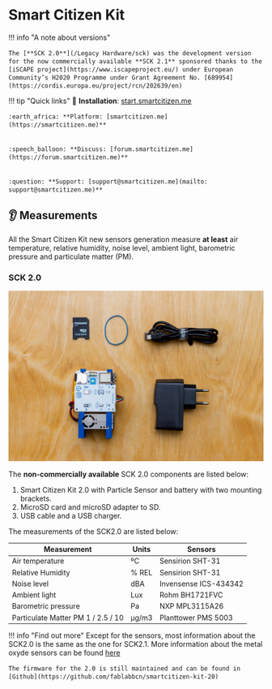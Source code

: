 Smart Citizen Kit
===========

!!! info "A note about versions"

    The [**SCK 2.0**](/Legacy Hardware/sck) was the development version for the now commercially available **SCK 2.1** sponsored thanks to the [iSCAPE project](https://www.iscapeproject.eu/) under European Community’s H2020 Programme under Grant Agreement No. [689954](https://cordis.europa.eu/project/rcn/202639/en)

!!! tip "Quick links"
    :rocket: **Installation**: [start.smartcitizen.me](https://start.smartcitizen.me/)

    :earth_africa: **Platform: [smartcitizen.me](https://smartcitizen.me)**


    :speech_balloon: **Discuss: [forum.smartcitizen.me](https://forum.smartcitizen.me)**


    :question: **Support: [support@smartcitizen.me](mailto: support@smartcitizen.me)**

## :ear: Measurements

All the Smart Citizen Kit new sensors generation measure **at least** air temperature, relative humidity, noise level, ambient light, barometric pressure and particulate matter (PM).

### SCK 2.0

![](/assets/images/vgt8m3p.jpg)

The **non-commercially available** SCK 2.0 components are listed below:

1. Smart Citizen Kit 2.0 with Particle Sensor and battery with two mounting brackets.
2. MicroSD card and microSD adapter to SD.
3. USB cable and a USB charger.

The measurements of the SCK2.0 are listed below:

| Measurement                    | Units | Sensors               |
|--------------------------------|-------|-----------------------|
| Air temperature                | ºC    | Sensirion SHT-31      |
| Relative Humidity              | % REL | Sensirion SHT-31      |
| Noise level                    | dBA   | Invensense ICS-434342 |
| Ambient light                  | Lux   | Rohm BH1721FVC        |
| Barometric pressure            | Pa    | NXP MPL3115A26        |
| Particulate Matter PM 1 / 2.5 / 10 | µg/m3 | Planttower PMS 5003              |

!!! info "Find out more"
    Except for the sensors, most information about the SCK2.0 is the same as the one for SCK2.1. More information about the metal oxyde sensors can be found [here](/Components/Urban%20Sensor%20Board/Metal%20Oxide%20Sensor/MICS/)

    The firmware for the 2.0 is still maintained and can be found in [Github](https://github.com/fablabbcn/smartcitizen-kit-20) 

